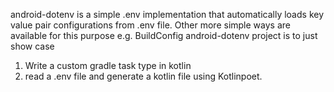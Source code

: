 android-dotenv is a simple .env implementation that automatically loads key value pair configurations from .env file.
Other more simple ways are available for this purpose e.g. BuildConfig
android-dotenv project is to just show case 
1. Write a custom gradle task type in kotlin
2. read a .env file and generate a kotlin file using Kotlinpoet.
